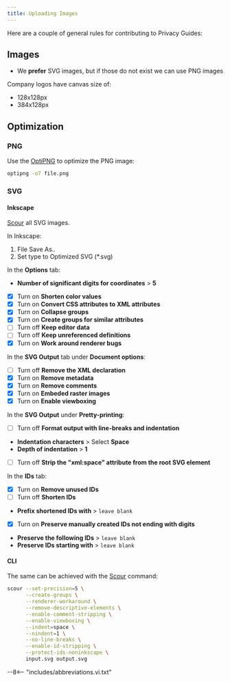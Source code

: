```yaml
---
title: Uploading Images
---
```


Here are a couple of general rules for contributing to Privacy Guides:

## Images

- We **prefer** SVG images, but if those do not exist we can use PNG images

Company logos have canvas size of:

- 128x128px
- 384x128px

## Optimization

### PNG

Use the [OptiPNG](https://sourceforge.net/projects/optipng/) to optimize the PNG image:

```bash
optipng -o7 file.png
```

### SVG

#### Inkscape

[Scour](https://github.com/scour-project/scour) all SVG images.

In Inkscape:

1. File Save As..
2. Set type to Optimized SVG (*.svg)

In the **Options** tab:

- **Number of significant digits for coordinates** > **5**
- [x] Turn on **Shorten color values**
- [x] Turn on **Convert CSS attributes to XML attributes**
- [x] Turn on **Collapse groups**
- [x] Turn on **Create groups for similar attributes**
- [ ] Turn off **Keep editor data**
- [ ] Turn off **Keep unreferenced definitions**
- [x] Turn on **Work around renderer bugs**

In the **SVG Output** tab under **Document options**:

- [ ] Turn off **Remove the XML declaration**
- [x] Turn on **Remove metadata**
- [x] Turn on **Remove comments**
- [x] Turn on **Embeded raster images**
- [x] Turn on **Enable viewboxing**

In the **SVG Output** under **Pretty-printing**:

- [ ] Turn off **Format output with line-breaks and indentation**
- **Indentation characters** > Select **Space**
- **Depth of indentation** > **1**
- [ ] Turn off **Strip the "xml:space" attribute from the root SVG element**

In the **IDs** tab:

- [x] Turn on **Remove unused IDs**
- [ ] Turn off **Shorten IDs**
- **Prefix shortened IDs with** > `leave blank`
- [x] Turn on **Preserve manually created IDs not ending with digits**
- **Preserve the following IDs** > `leave blank`
- **Preserve IDs starting with** > `leave blank`

#### CLI

The same can be achieved with the [Scour](https://github.com/scour-project/scour) command:

```bash
scour --set-precision=5 \
      --create-groups \
      --renderer-workaround \
      --remove-descriptive-elements \
      --enable-comment-stripping \
      --enable-viewboxing \
      --indent=space \
      --nindent=1 \
      --no-line-breaks \
      --enable-id-stripping \
      --protect-ids-noninkscape \
      input.svg output.svg
```

--8<-- "includes/abbreviations.vi.txt"
